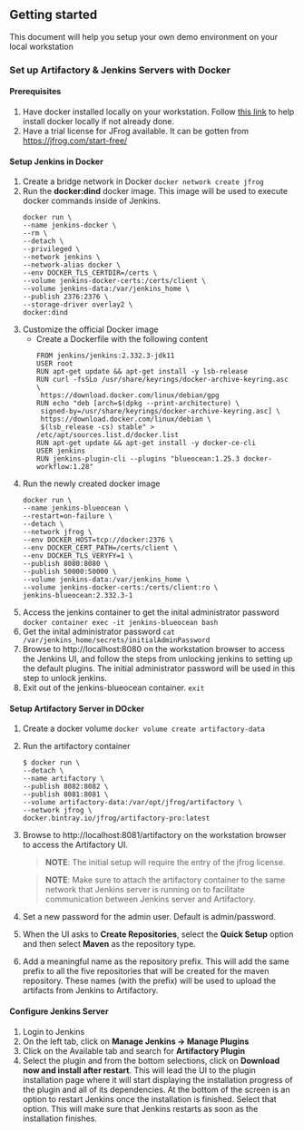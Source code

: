 ## Getting started
This document will help you setup your own demo environment on your local workstation

### Set up Artifactory & Jenkins Servers with Docker

#### Prerequisites
1. Have docker installed locally on your workstation. Follow [this link](https://docs.docker.com/get-docker/) to help install docker locally if not already done. 
2. Have a trial license for JFrog available. It can be gotten from https://jfrog.com/start-free/

#### Setup Jenkins in Docker
1. Create a bridge network in Docker
   ```docker network create jfrog```
2. Run the **docker:dind** docker image. This image will be used to execute docker commands inside of Jenkins.
   ```
   docker run \
   --name jenkins-docker \
   --rm \
   --detach \
   --privileged \
   --network jenkins \
   --network-alias docker \
   --env DOCKER_TLS_CERTDIR=/certs \
   --volume jenkins-docker-certs:/certs/client \
   --volume jenkins-data:/var/jenkins_home \
   --publish 2376:2376 \
   --storage-driver overlay2 \
   docker:dind
   ```
3. Customize the official Docker image
   - Create a Dockerfile with the following content
     ```
	 FROM jenkins/jenkins:2.332.3-jdk11
	 USER root
	 RUN apt-get update && apt-get install -y lsb-release
	 RUN curl -fsSLo /usr/share/keyrings/docker-archive-keyring.asc \
	  https://download.docker.com/linux/debian/gpg
	 RUN echo "deb [arch=$(dpkg --print-architecture) \
	  signed-by=/usr/share/keyrings/docker-archive-keyring.asc] \
	  https://download.docker.com/linux/debian \
	  $(lsb_release -cs) stable" > /etc/apt/sources.list.d/docker.list
	 RUN apt-get update && apt-get install -y docker-ce-cli
	 USER jenkins
	 RUN jenkins-plugin-cli --plugins "blueocean:1.25.3 docker-workflow:1.28"
	 ```
4. Run the newly created docker image
   ```
   docker run \
   --name jenkins-blueocean \
   --restart=on-failure \
   --detach \
   --network jfrog \
   --env DOCKER_HOST=tcp://docker:2376 \
   --env DOCKER_CERT_PATH=/certs/client \
   --env DOCKER_TLS_VERYFY=1 \
   --publish 8080:8080 \
   --publish 50000:50000 \
   --volume jenkins-data:/var/jenkins_home \
   --volume jenkins-docker-certs:/certs/client:ro \
   jenkins-blueocean:2.332.3-1
   ```
5. Access the jenkins container to get the inital administrator password
   ```docker container exec -it jenkins-blueocean bash```
6. Get the inital administrator password
   ```cat /var/jenkins_home/secrets/initialAdminPassword```
7. Browse to http://localhost:8080 on the workstation browser to access the Jenkins UI, and follow the steps from unlocking jenkins to setting up the default plugins. The initial administrator password will be used in this step to unlock jenkins. 
8. Exit out of the jenkins-blueocean container.
   ```exit```
	
#### Setup Artifactory Server in DOcker
1. Create a docker volume
   ```docker volume create artifactory-data```
2. Run the artifactory container
   ```
   $ docker run \
   --detach \
   --name artifactory \
   --publish 8082:8082 \
   --publish 8081:8081 \
   --volume artifactory-data:/var/opt/jfrog/artifactory \
   --network jfrog \
   docker.bintray.io/jfrog/artifactory-pro:latest
   ```
3. Browse to http://localhost:8081/artifactory on the workstation browser to access the Artifactory UI. 
   > **NOTE**: The initial setup will require the entry of the jfrog license.
   
   > **NOTE**: Make sure to attach the artifactory container to the same network that Jenkins server is running on to facilitate communication between Jenkins server and Artifactory.
4. Set a new password for the admin user. Default is admin/password.
5. When the UI asks to **Create Repositories**, select the **Quick Setup** option and then select **Maven** as the repository type.
6. Add a meaningful name as the repository prefix. This will add the same prefix to all the five repositories that will be created for the maven repository. These names (with the prefix) will be used to upload the artifacts from Jenkins to Artifactory. 

#### Configure Jenkins Server
1. Login to Jenkins
2. On the left tab, click on **Manage Jenkins -> Manage Plugins**
3. Click on the Available tab and search for **Artifactory Plugin**
4. Select the plugin and from the bottom selections, click on **Download now and install after restart**. This will lead the UI to the plugin installation page where it will start displaying the installation progress of the plugin and all of its dependencies. At the bottom of the screen is an option to restart Jenkins once the installation is finished. Select that option. This will make sure that Jenkins restarts as soon as the installation finishes. 
   